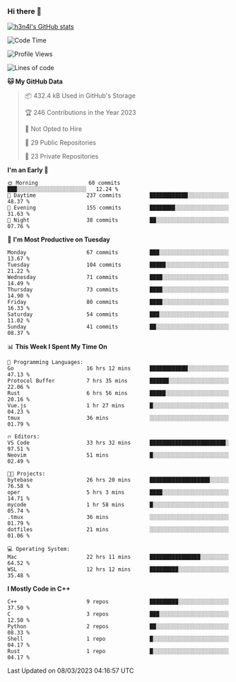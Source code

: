 ### Hi there 👋

[![h3n4l's GitHub stats](https://github-readme-stats.vercel.app/api?username=h3n4l&count_private=true&show_icons=true&theme=radical)](https://github.com/h3n4l/github-readme-stats)

<!--START_SECTION:waka-->
![Code Time](http://img.shields.io/badge/Code%20Time-1%2C017%20hrs%2041%20mins-blue)

![Profile Views](http://img.shields.io/badge/Profile%20Views-2-blue)

![Lines of code](https://img.shields.io/badge/From%20Hello%20World%20I%27ve%20Written-1.7%20million%20lines%20of%20code-blue)

**🐱 My GitHub Data** 

> 📦 432.4 kB Used in GitHub's Storage 
 > 
> 🏆 246 Contributions in the Year 2023
 > 
> 🚫 Not Opted to Hire
 > 
> 📜 29 Public Repositories 
 > 
> 🔑 23 Private Repositories 
 > 
**I'm an Early 🐤** 

```text
🌞 Morning                60 commits          ███░░░░░░░░░░░░░░░░░░░░░░   12.24 % 
🌆 Daytime                237 commits         ████████████░░░░░░░░░░░░░   48.37 % 
🌃 Evening                155 commits         ████████░░░░░░░░░░░░░░░░░   31.63 % 
🌙 Night                  38 commits          ██░░░░░░░░░░░░░░░░░░░░░░░   07.76 % 
```
📅 **I'm Most Productive on Tuesday** 

```text
Monday                   67 commits          ███░░░░░░░░░░░░░░░░░░░░░░   13.67 % 
Tuesday                  104 commits         █████░░░░░░░░░░░░░░░░░░░░   21.22 % 
Wednesday                71 commits          ████░░░░░░░░░░░░░░░░░░░░░   14.49 % 
Thursday                 73 commits          ████░░░░░░░░░░░░░░░░░░░░░   14.90 % 
Friday                   80 commits          ████░░░░░░░░░░░░░░░░░░░░░   16.33 % 
Saturday                 54 commits          ███░░░░░░░░░░░░░░░░░░░░░░   11.02 % 
Sunday                   41 commits          ██░░░░░░░░░░░░░░░░░░░░░░░   08.37 % 
```


📊 **This Week I Spent My Time On** 

```text
💬 Programming Languages: 
Go                       16 hrs 12 mins      ████████████░░░░░░░░░░░░░   47.13 % 
Protocol Buffer          7 hrs 35 mins       ██████░░░░░░░░░░░░░░░░░░░   22.06 % 
Rust                     6 hrs 56 mins       █████░░░░░░░░░░░░░░░░░░░░   20.16 % 
Vue.js                   1 hr 27 mins        █░░░░░░░░░░░░░░░░░░░░░░░░   04.23 % 
tmux                     36 mins             ░░░░░░░░░░░░░░░░░░░░░░░░░   01.79 % 

🔥 Editors: 
VS Code                  33 hrs 32 mins      ████████████████████████░   97.51 % 
Neovim                   51 mins             █░░░░░░░░░░░░░░░░░░░░░░░░   02.49 % 

🐱‍💻 Projects: 
bytebase                 26 hrs 20 mins      ███████████████████░░░░░░   76.58 % 
oper                     5 hrs 3 mins        ████░░░░░░░░░░░░░░░░░░░░░   14.71 % 
mycode                   1 hr 58 mins        █░░░░░░░░░░░░░░░░░░░░░░░░   05.74 % 
.tmux                    36 mins             ░░░░░░░░░░░░░░░░░░░░░░░░░   01.79 % 
dotfiles                 21 mins             ░░░░░░░░░░░░░░░░░░░░░░░░░   01.06 % 

💻 Operating System: 
Mac                      22 hrs 11 mins      ████████████████░░░░░░░░░   64.52 % 
WSL                      12 hrs 12 mins      █████████░░░░░░░░░░░░░░░░   35.48 % 
```

**I Mostly Code in C++** 

```text
C++                      9 repos             █████████░░░░░░░░░░░░░░░░   37.50 % 
C                        3 repos             ███░░░░░░░░░░░░░░░░░░░░░░   12.50 % 
Python                   2 repos             ██░░░░░░░░░░░░░░░░░░░░░░░   08.33 % 
Shell                    1 repo              █░░░░░░░░░░░░░░░░░░░░░░░░   04.17 % 
Rust                     1 repo              █░░░░░░░░░░░░░░░░░░░░░░░░   04.17 % 
```




 Last Updated on 08/03/2023 04:16:57 UTC
<!--END_SECTION:waka-->

